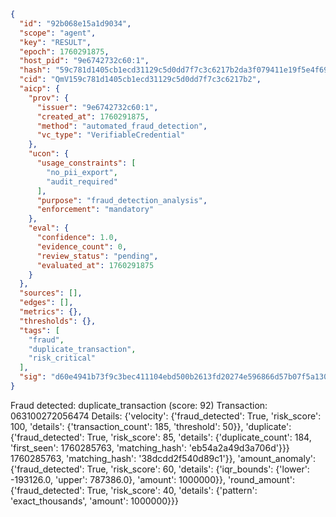 ```json
{
  "id": "92b068e15a1d9034",
  "scope": "agent",
  "key": "RESULT",
  "epoch": 1760291875,
  "host_pid": "9e6742732c60:1",
  "hash": "59c781d1405cb1ecd31129c5d0dd7f7c3c6217b2da3f079411e19f5e4f69bdfd",
  "cid": "QmV159c781d1405cb1ecd31129c5d0dd7f7c3c6217b2",
  "aicp": {
    "prov": {
      "issuer": "9e6742732c60:1",
      "created_at": 1760291875,
      "method": "automated_fraud_detection",
      "vc_type": "VerifiableCredential"
    },
    "ucon": {
      "usage_constraints": [
        "no_pii_export",
        "audit_required"
      ],
      "purpose": "fraud_detection_analysis",
      "enforcement": "mandatory"
    },
    "eval": {
      "confidence": 1.0,
      "evidence_count": 0,
      "review_status": "pending",
      "evaluated_at": 1760291875
    }
  },
  "sources": [],
  "edges": [],
  "metrics": {},
  "thresholds": {},
  "tags": [
    "fraud",
    "duplicate_transaction",
    "risk_critical"
  ],
  "sig": "d60e4941b73f9c3bec411104ebd500b2613fd20274e596866d57b07f5a13050d"
}
```

Fraud detected: duplicate_transaction (score: 92)
Transaction: 063100272056474
Details: {'velocity': {'fraud_detected': True, 'risk_score': 100, 'details': {'transaction_count': 185, 'threshold': 50}}, 'duplicate': {'fraud_detected': True, 'risk_score': 85, 'details': {'duplicate_count': 184, 'first_seen': 1760285763, 'matching_hash': 'eb54a2a49d3a706d'}}} 1760285763, 'matching_hash': '38dcdd2f540d89c1'}}, 'amount_anomaly': {'fraud_detected': True, 'risk_score': 60, 'details': {'iqr_bounds': {'lower': -193126.0, 'upper': 787386.0}, 'amount': 1000000}}, 'round_amount': {'fraud_detected': True, 'risk_score': 40, 'details': {'pattern': 'exact_thousands', 'amount': 1000000}}}